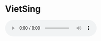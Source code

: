 # VietSing

<audio controls>
  <source src="resources/20260000.wav" type="audio/wav">
  Your browser does not support the audio element.
</audio>
